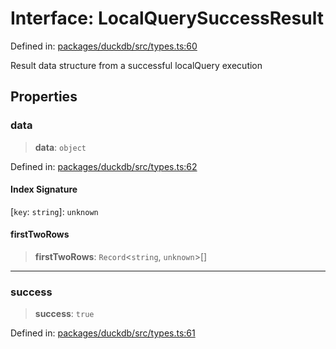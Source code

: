 # Interface: LocalQuerySuccessResult

Defined in: [packages/duckdb/src/types.ts:60](https://github.com/GeoDaCenter/openassistant/blob/2cb8f20a901f3385efeb40778248119c5e49db78/packages/duckdb/src/types.ts#L60)

Result data structure from a successful localQuery execution

## Properties

### data

> **data**: `object`

Defined in: [packages/duckdb/src/types.ts:62](https://github.com/GeoDaCenter/openassistant/blob/2cb8f20a901f3385efeb40778248119c5e49db78/packages/duckdb/src/types.ts#L62)

#### Index Signature

\[`key`: `string`\]: `unknown`

#### firstTwoRows

> **firstTwoRows**: `Record`\<`string`, `unknown`\>[]

***

### success

> **success**: `true`

Defined in: [packages/duckdb/src/types.ts:61](https://github.com/GeoDaCenter/openassistant/blob/2cb8f20a901f3385efeb40778248119c5e49db78/packages/duckdb/src/types.ts#L61)
